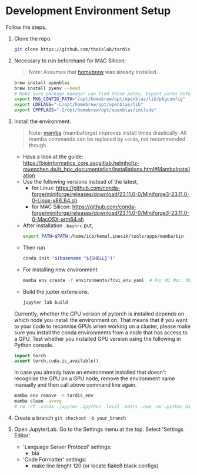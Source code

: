 # Development Environment Setup

Follow the steps.

1. Clone the repo.

   ```bash
   git clone https://github.com/theislab/tardis
   ```

2. Necessary to run beforehand for MAC Silicon:

   > Note: Assumes that [homebrew](https://brew.sh) was already installed.

   ```bash
   brew install openblas
   brew install pyenv --head
   # Make sure package manager can find these paths. Export paths before the installation.
   export PKG_CONFIG_PATH="/opt/homebrew/opt/openblas/lib/pkgconfig"
   export LDFLAGS="-L/opt/homebrew/opt/openblas/lib"
   export CPPFLAGS="-I/opt/homebrew/opt/openblas/include"
   ```

3. Install the environment.

   > Note: [mamba](https://github.com/conda-forge/miniforge) (mambaforge) improves install times drastically.
   > All mamba commands can be replaced by `conda`, not recommended though.
    
   - Hava a look at the guide: https://bioinformatics_core.ascgitlab.helmholtz-muenchen.de/it_hpc_documentation/Installations.html#MambaInstallation
   - Use the following versions instead of the latest, 
     - for Linux: https://github.com/conda-forge/miniforge/releases/download/23.11.0-0/Miniforge3-23.11.0-0-Linux-x86_64.sh
     - for MAC Silicon: https://github.com/conda-forge/miniforge/releases/download/23.11.0-0/Miniforge3-23.11.0-0-MacOSX-arm64.sh
   - After installation `.bashrc` put, 
      ```bash
      export PATH=$PATH:/home/icb/kemal.inecik/tools/apps/mamba/bin
      ```
   - Then run 
      ```bash
      conda init "$(basename "${SHELL}")"
      ```
   - For installing new environment
      ```bash
      mamba env create -f environments/fcvi_env.yaml  # For M1 Mac. No GPU support.
      ```
   - Build the jupter extensions.
      ```bash
      jupyter lab build
      ```

   Currently, whether the GPU version of pytorch is installed depends on which node you install the environment on. That means that if you want to your code to reconnise GPUs when working on a cluster, please make sure you install the conda environments from a node that has access to a GPU. Test whether you installed GPU version using the following
   in Python console.

   ```python
   import torch
   assert torch.cuda.is_available()
   ```

   In case you already have an environment installed that doesn't recognise the GPU on a GPU node, remove the environment name manually and then call above command line again.

   ```bash
   mamba env remove -n tardis_env
   mamba clean -avvvy
   # rm -rf .conda .jupyter .ipython .local .netrc .npm .nv .python_history .virtual_documents .yarn .config/matplotlib
   ```

4. Create a branch `git checkout -b your_branch`

5. Open JupyterLab. Go to the Settings menu at the top. Select 'Settings Editor'.
   - 'Language Server Protocol' settings:
     - bla
   - 'Code Formatter' settings:
     - make line lenght 120 (or locate flake8 black configs)